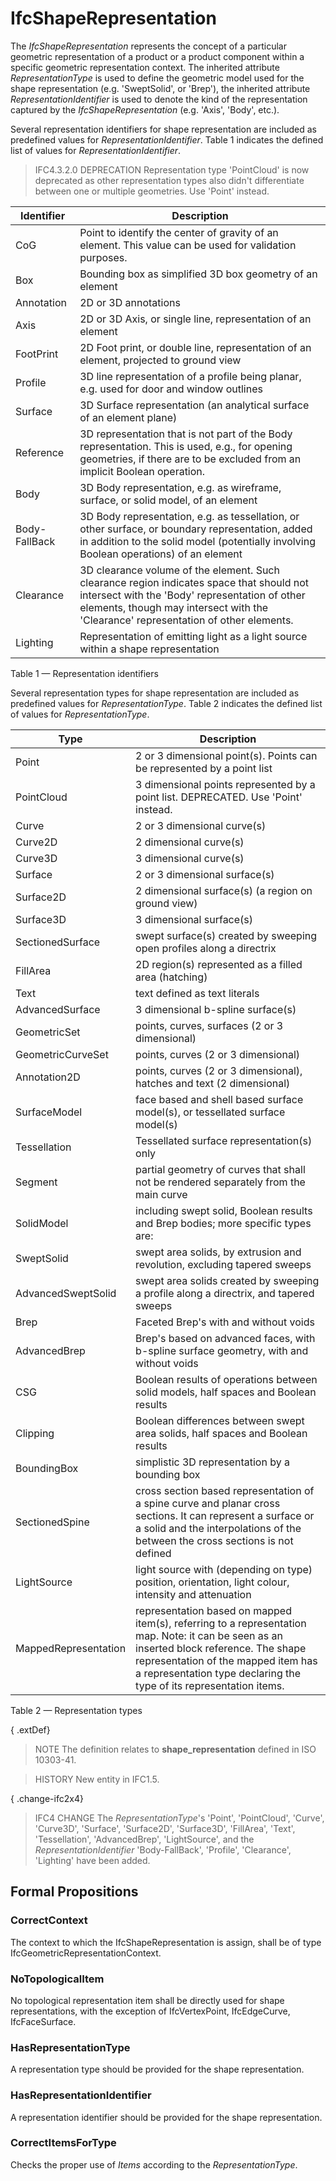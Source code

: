 # IfcShapeRepresentation

The _IfcShapeRepresentation_ represents the concept of a particular geometric representation of a product or a product component within a specific geometric representation context. The inherited attribute _RepresentationType_ is used to define the geometric model used for the shape representation (e.g. 'SweptSolid', or 'Brep'), the inherited attribute _RepresentationIdentifier_ is used to denote the kind of the representation captured by the _IfcShapeRepresentation_ (e.g. 'Axis', 'Body', etc.).<!-- end of definition -->

Several representation identifiers for shape representation are included as predefined values for _RepresentationIdentifier_. Table 1 indicates the defined list of values for _RepresentationIdentifier_.

> IFC4.3.2.0 DEPRECATION Representation type 'PointCloud' is now deprecated as other representation types also didn't differentiate between one or multiple geometries. Use 'Point' instead.

|Identifier|Description|
|--- |--- |
|CoG|Point to identify the center of gravity of an element. This value can be used for validation purposes.|
|Box|Bounding box as simplified 3D box geometry of an element|
|Annotation|2D or 3D annotations|
|Axis|2D or 3D Axis, or single line, representation of an element|
|FootPrint|2D Foot print, or double line, representation of an element, projected to ground view|
|Profile|3D line representation of a profile being planar, e.g. used for door and window outlines|
|Surface|3D Surface representation (an analytical surface of an element plane)|
|Reference|3D representation that is not part of the Body representation. This is used, e.g., for opening geometries, if there are to be excluded from an implicit Boolean operation.|
|Body|3D Body representation, e.g. as wireframe, surface, or solid model, of an element|
|Body-FallBack|3D Body representation, e.g. as tessellation, or other surface, or boundary representation, added in addition to the solid model (potentially involving Boolean operations) of an element|
|Clearance|3D clearance volume of the element. Such clearance region indicates space that should not intersect with the 'Body' representation of other elements, though may intersect with the 'Clearance' representation of other elements.|
|Lighting|Representation of emitting light as a light source within a shape representation|

Table 1 — Representation identifiers

Several representation types for shape representation are included as predefined values for _RepresentationType_. Table 2 indicates the defined list of values for _RepresentationType_.

Type | Description
--- | ---
Point | 2 or 3 dimensional point(s). Points can be represented by a point list
PointCloud | 3 dimensional points represented by a point list. DEPRECATED. Use 'Point' instead.
Curve | 2 or 3 dimensional curve(s)
Curve2D | 2 dimensional curve(s)
Curve3D | 3 dimensional curve(s)
Surface | 2 or 3 dimensional surface(s)
Surface2D | 2 dimensional surface(s) (a region on ground view)
Surface3D | 3 dimensional surface(s)
SectionedSurface | swept surface(s) created by sweeping open profiles along a directrix
FillArea | 2D region(s) represented as a filled area (hatching)
Text | text defined as text literals
AdvancedSurface | 3 dimensional b-spline surface(s)
GeometricSet | points, curves, surfaces (2 or 3 dimensional)
GeometricCurveSet | points, curves (2 or 3 dimensional)
Annotation2D | points, curves (2 or 3 dimensional), hatches and text (2 dimensional)
SurfaceModel | face based and shell based surface model(s), or tessellated surface model(s)
Tessellation | Tessellated surface representation(s) only
Segment | partial geometry of curves that shall not be rendered separately from the main curve
SolidModel | including swept solid, Boolean results and Brep bodies; more specific types are:
SweptSolid | swept area solids, by extrusion and revolution, excluding tapered sweeps
AdvancedSweptSolid | swept area solids created by sweeping a profile along a directrix, and tapered sweeps
Brep | Faceted Brep's with and without voids
AdvancedBrep | Brep's based on advanced faces, with b-spline surface geometry, with and without voids
CSG | Boolean results of operations between solid models, half spaces and Boolean results
Clipping | Boolean differences between swept area solids, half spaces and Boolean results
BoundingBox | simplistic 3D representation by a bounding box
SectionedSpine | cross section based representation of a spine curve and planar cross sections. It can represent a surface or a solid and the interpolations of the between the cross sections is not defined
LightSource | light source with (depending on type) position, orientation, light colour, intensity and attenuation
MappedRepresentation | representation based on mapped item(s), referring to a representation map. Note: it can be seen as an inserted block reference. The shape representation of the mapped item has a representation type declaring the type of its representation items.

Table 2 — Representation types

{ .extDef}
> NOTE The definition relates to **shape_representation** defined in ISO 10303-41.

> HISTORY New entity in IFC1.5.

{ .change-ifc2x4}
> IFC4 CHANGE The _RepresentationType_'s 'Point', 'PointCloud', 'Curve', 'Curve3D', 'Surface', 'Surface2D', 'Surface3D', 'FillArea', 'Text', 'Tessellation', 'AdvancedBrep', 'LightSource', and the _RepresentationIdentifier_ 'Body-FallBack', 'Profile', 'Clearance', 'Lighting' have been added.

## Formal Propositions

### CorrectContext
The context to which the IfcShapeRepresentation is assign, shall be of type IfcGeometricRepresentationContext.

### NoTopologicalItem
No topological representation item shall be directly used for shape representations, with the exception of IfcVertexPoint, IfcEdgeCurve, IfcFaceSurface.

### HasRepresentationType
A representation type should be provided for the shape representation.

### HasRepresentationIdentifier
A representation identifier should be provided for the shape representation.

### CorrectItemsForType
Checks the proper use of _Items_ according to the _RepresentationType_.
